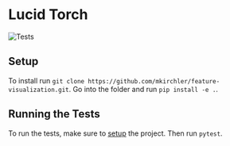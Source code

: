 # Lucid Torch

![Tests](https://github.com/mkirchler/feature-visualization/workflows/Test%20+%20Lint/badge.svg)

## Setup

To install run `git clone https://github.com/mkirchler/feature-visualization.git`. Go into the folder and run `pip install -e .`.

## Running the Tests

To run the tests, make sure to [setup](#setup) the project. Then run `pytest`.
